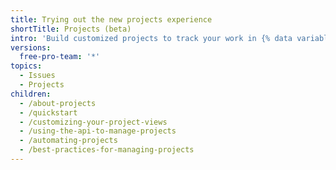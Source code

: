 ```yaml
---
title: Trying out the new projects experience
shortTitle: Projects (beta)
intro: 'Build customized projects to track your work in {% data variables.product.company_short %}.'
versions:
  free-pro-team: '*'
topics:
  - Issues
  - Projects
children:
  - /about-projects
  - /quickstart
  - /customizing-your-project-views
  - /using-the-api-to-manage-projects
  - /automating-projects
  - /best-practices-for-managing-projects
---
```

